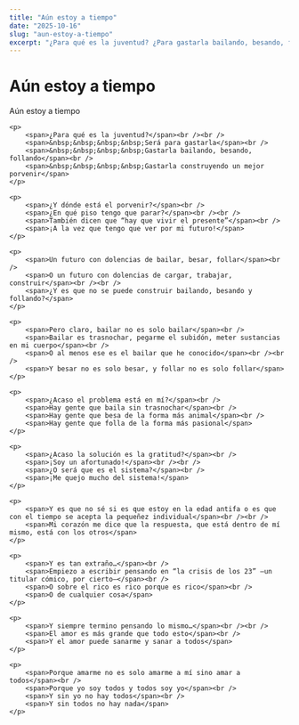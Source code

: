 ```yaml
---
title: "Aún estoy a tiempo"
date: "2025-10-16"
slug: "aun-estoy-a-tiempo"
excerpt: "¿Para qué es la juventud? ¿Para gastarla bailando, besando, follando o construyendo un porvenir que aún no aparece?"
---
```


# Aún estoy a tiempo

<div class="poetic-entry">
    <p>
        <span>Aún estoy a tiempo</span>
    </p>

    <p>
        <span>¿Para qué es la juventud?</span><br /><br />
        <span>&nbsp;&nbsp;&nbsp;&nbsp;Será para gastarla</span><br />
        <span>&nbsp;&nbsp;&nbsp;&nbsp;Gastarla bailando, besando, follando</span><br />
        <span>&nbsp;&nbsp;&nbsp;&nbsp;Gastarla construyendo un mejor porvenir</span>
    </p>

    <p>
        <span>¿Y dónde está el porvenir?</span><br />
        <span>¿En qué piso tengo que parar?</span><br /><br />
        <span>También dicen que “hay que vivir el presente”</span><br />
        <span>¡A la vez que tengo que ver por mi futuro!</span>
    </p>

    <p>
        <span>Un futuro con dolencias de bailar, besar, follar</span><br />
        <span>O un futuro con dolencias de cargar, trabajar, construir</span><br /><br />
        <span>¿Y es que no se puede construir bailando, besando y follando?</span>
    </p>

    <p>
        <span>Pero claro, bailar no es solo bailar</span><br />
        <span>Bailar es trasnochar, pegarme el subidón, meter sustancias en mi cuerpo</span><br />
        <span>O al menos ese es el bailar que he conocido</span><br /><br />
        <span>Y besar no es solo besar, y follar no es solo follar</span>
    </p>

    <p>
        <span>¿Acaso el problema está en mí?</span><br />
        <span>Hay gente que baila sin trasnochar</span><br />
        <span>Hay gente que besa de la forma más animal</span><br />
        <span>Hay gente que folla de la forma más pasional</span>
    </p>

    <p>
        <span>¿Acaso la solución es la gratitud?</span><br />
        <span>¡Soy un afortunado!</span><br /><br />
        <span>¿O será que es el sistema?</span><br />
        <span>¡Me quejo mucho del sistema!</span>
    </p>

    <p>
        <span>Y es que no sé si es que estoy en la edad antifa o es que con el tiempo se acepta la pequeñez individual</span><br /><br />
        <span>Mi corazón me dice que la respuesta, que está dentro de mí mismo, está con los otros</span>
    </p>

    <p>
        <span>Y es tan extraño…</span><br />
        <span>Empiezo a escribir pensando en “la crisis de los 23” —un titular cómico, por cierto—</span><br />
        <span>O sobre el rico es rico porque es rico</span><br />
        <span>O de cualquier cosa</span>
    </p>

    <p>
        <span>Y siempre termino pensando lo mismo…</span><br /><br />
        <span>El amor es más grande que todo esto</span><br />
        <span>Y el amor puede sanarme y sanar a todos</span>
    </p>

    <p>
        <span>Porque amarme no es solo amarme a mí sino amar a todos</span><br />
        <span>Porque yo soy todos y todos soy yo</span><br />
        <span>Y sin yo no hay todos</span><br />
        <span>Y sin todos no hay nada</span>
    </p>
</div>
